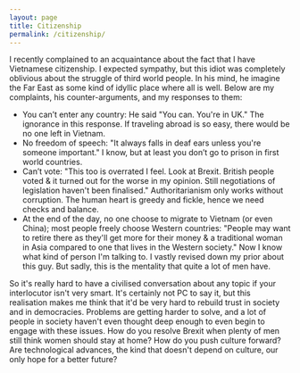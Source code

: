 ```yaml
---
layout: page
title: Citizenship
permalink: /citizenship/
---
```


I recently complained to an acquaintance about the fact that I have Vietnamese citizenship. I expected sympathy, but this idiot was completely oblivious about the struggle of third world people. In his mind, he imagine the Far East as some kind of idyllic place where all is well. Below are my complaints, his counter-arguments, and my responses to them:

- You can’t enter any country: He said "You can. You're in UK." The ignorance in this response. If traveling abroad is so easy, there would be no one left in Vietnam.
- No freedom of speech: "It always falls in deaf ears unless you're someone important." I know, but at least you don’t go to prison in first world countries.
- Can’t vote: "This too is overrated I feel. Look at Brexit. British people voted & it turned out for the worse in my opinion. Still negotiations of legislation haven't been finalised." Authoritarianism only works without corruption. The human heart is greedy and fickle, hence we need checks and balance.
- At the end of the day, no one choose to migrate to Vietnam (or even China); most people freely choose Western countries: "People may want to retire there as they'll get more for their money & a traditional woman in Asia compared to one that lives in the Western society." Now I know what kind of person I'm talking to. I vastly revised down my prior about this guy. But sadly, this is the mentality that quite a lot of men have.

So it's really hard to have a civilised conversation about any topic if your interlocutor isn't very smart. It's certainly not PC to say it, but this realisation makes me think that it'd be very hard to rebuild trust in society and in democracies. Problems are getting harder to solve, and a lot of people in society haven't even thought deep enough to even begin to engage with these issues. How do you resolve Brexit when plenty of men still think women should stay at home? How do you push culture forward? Are technological advances, the kind that doesn't depend on culture, our only hope for a better future?